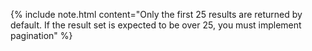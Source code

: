 {% include note.html content="Only the first 25 results are returned by default. If the result set is expected to be over 25, you must implement pagination" %}
